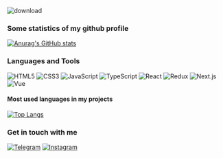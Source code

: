 ![download](https://user-images.githubusercontent.com/67102520/116004501-98013880-a60b-11eb-9129-faf57292081f.gif)

### Some statistics of my github profile
[![Anurag's GitHub stats](https://github-readme-stats.vercel.app/api?username=desmond333&hide=issues&show_icons=true&theme=dark)](https://github.com/anuraghazra/github-readme-stats)

### Languages and Tools
  ![HTML5](https://img.shields.io/badge/-HTML-090909?style=for-the-badge&logo=HTML5&logoColor=F16625)
  ![CSS3](https://img.shields.io/badge/-CSS-090909?style=for-the-badge&logo=CSS3&logoColor=2A65F0)
  ![JavaScript](https://img.shields.io/badge/-JavaScript-090909?style=for-the-badge&logo=JavaScript&logoColor=E9D54D)
  ![TypeScript](https://img.shields.io/badge/-TypeScript-090909?style=for-the-badge&logo=TypeScript&logoColor=E9D54D)
  ![React](https://img.shields.io/badge/-React-090909?style=for-the-badge&logo=React&logoColor=00D8FF)
  ![Redux](https://img.shields.io/badge/-Redux-090909?style=for-the-badge&logo=Redux&logoColor=9371CB)
  ![Next.js](https://img.shields.io/badge/-Next.js-090909?style=for-the-badge&logo=Next.js&logoColor=green)
  ![Vue](https://img.shields.io/badge/-Vue-090909?style=for-the-badge&logo=Vue&logoColor=green)
  
  
#### Most used languages in my projects
[![Top Langs](https://github-readme-stats.vercel.app/api/top-langs/?username=desmond333&hide=html,css&layout=compact)](https://github.com/anuraghazra/github-readme-stats)

### Get in touch with me
[![Telegram](https://img.shields.io/badge/-Telegram-090909?style=for-the-badge&logo=telegram&logoColor=27A0D9)](https://t.me/desmond333)
[![Instagram](https://img.shields.io/badge/-Instagram-090909?style=for-the-badge&logo=instagram&logoColor=B4068E)](https://instagram.com/_web._.pro.grammer_)
